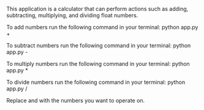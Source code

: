 This application is a calculator that can perform actions such as adding, subtracting, multiplying, and dividing float numbers. 

To add numbers run the following command in your terminal: python app.py <number1> + <number2>

To subtract numbers run the following command in your terminal: python app.py <number1> - <number2>

To multiply numbers run the following command in your terminal: python app.py <number1> * <number2>

To divide numbers run the following command in your terminal: python app.py <number1> / <number2>

Replace <number1> and <number2> with the numbers you want to operate on.
